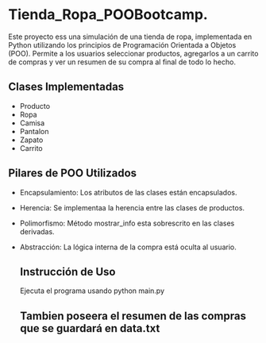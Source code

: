 # Tienda_Ropa_POOBootcamp.
Este proyecto ess una simulación de una tienda de ropa, implementada en Python utilizando los principios de Programación Orientada a Objetos (POO). 
Permite a los usuarios seleccionar productos, agregarlos a un carrito de compras y ver un resumen de su compra al final de todo lo hecho. 

## Clases Implementadas

- Producto
- Ropa
- Camisa
- Pantalon
- Zapato
- Carrito

## Pilares de POO Utilizados

- Encapsulamiento: Los atributos de las clases están encapsulados.
- Herencia: Se implementaa la herencia entre las clases de productos.
- Polimorfismo: Método mostrar_info esta sobrescrito en las clases  derivadas.
- Abstracción: La lógica interna de la compra está oculta al usuario.

  ## Instrucción de Uso
  Ejecuta el programa usando  python main.py
  
  ## Tambien poseera el resumen de las compras que se guardará en data.txt
